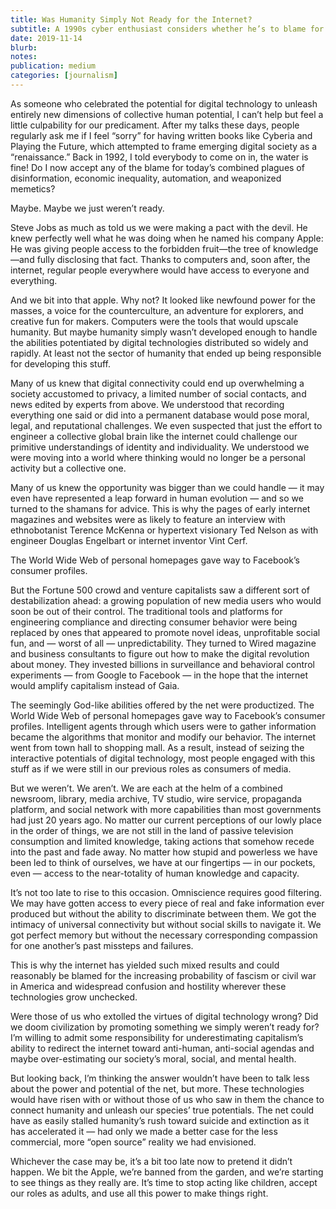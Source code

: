 ```yaml
---
title: Was Humanity Simply Not Ready for the Internet?
subtitle: A 1990s cyber enthusiast considers whether he’s to blame for our digital woes
date: 2019-11-14
blurb: 
notes: 
publication: medium
categories: [journalism]
---
```


As someone who celebrated the potential for digital technology to unleash entirely new dimensions of collective human potential, I can’t help but feel a little culpability for our predicament. After my talks these days, people regularly ask me if I feel “sorry” for having written books like Cyberia and Playing the Future, which attempted to frame emerging digital society as a “renaissance.” Back in 1992, I told everybody to come on in, the water is fine! Do I now accept any of the blame for today’s combined plagues of disinformation, economic inequality, automation, and weaponized memetics?

Maybe. Maybe we just weren’t ready.

Steve Jobs as much as told us we were making a pact with the devil. He knew perfectly well what he was doing when he named his company Apple: He was giving people access to the forbidden fruit—the tree of knowledge—and fully disclosing that fact. Thanks to computers and, soon after, the internet, regular people everywhere would have access to everyone and everything.

And we bit into that apple. Why not? It looked like newfound power for the masses, a voice for the counterculture, an adventure for explorers, and creative fun for makers. Computers were the tools that would upscale humanity. But maybe humanity simply wasn’t developed enough to handle the abilities potentiated by digital technologies distributed so widely and rapidly. At least not the sector of humanity that ended up being responsible for developing this stuff.

Many of us knew that digital connectivity could end up overwhelming a society accustomed to privacy, a limited number of social contacts, and news edited by experts from above. We understood that recording everything one said or did into a permanent database would pose moral, legal, and reputational challenges. We even suspected that just the effort to engineer a collective global brain like the internet could challenge our primitive understandings of identity and individuality. We understood we were moving into a world where thinking would no longer be a personal activity but a collective one.

Many of us knew the opportunity was bigger than we could handle — it may even have represented a leap forward in human evolution — and so we turned to the shamans for advice. This is why the pages of early internet magazines and websites were as likely to feature an interview with ethnobotanist Terence McKenna or hypertext visionary Ted Nelson as with engineer Douglas Engelbart or internet inventor Vint Cerf.

The World Wide Web of personal homepages gave way to Facebook’s consumer profiles.

But the Fortune 500 crowd and venture capitalists saw a different sort of destabilization ahead: a growing population of new media users who would soon be out of their control. The traditional tools and platforms for engineering compliance and directing consumer behavior were being replaced by ones that appeared to promote novel ideas, unprofitable social fun, and — worst of all — unpredictability. They turned to Wired magazine and business consultants to figure out how to make the digital revolution about money. They invested billions in surveillance and behavioral control experiments — from Google to Facebook — in the hope that the internet would amplify capitalism instead of Gaia.

The seemingly God-like abilities offered by the net were productized. The World Wide Web of personal homepages gave way to Facebook’s consumer profiles. Intelligent agents through which users were to gather information became the algorithms that monitor and modify our behavior. The internet went from town hall to shopping mall. As a result, instead of seizing the interactive potentials of digital technology, most people engaged with this stuff as if we were still in our previous roles as consumers of media.

But we weren’t. We aren’t. We are each at the helm of a combined newsroom, library, media archive, TV studio, wire service, propaganda platform, and social network with more capabilities than most governments had just 20 years ago. No matter our current perceptions of our lowly place in the order of things, we are not still in the land of passive television consumption and limited knowledge, taking actions that somehow recede into the past and fade away. No matter how stupid and powerless we have been led to think of ourselves, we have at our fingertips — in our pockets, even — access to the near-totality of human knowledge and capacity.

It’s not too late to rise to this occasion. Omniscience requires good filtering. We may have gotten access to every piece of real and fake information ever produced but without the ability to discriminate between them. We got the intimacy of universal connectivity but without social skills to navigate it. We got perfect memory but without the necessary corresponding compassion for one another’s past missteps and failures.

This is why the internet has yielded such mixed results and could reasonably be blamed for the increasing probability of fascism or civil war in America and widespread confusion and hostility wherever these technologies grow unchecked.

Were those of us who extolled the virtues of digital technology wrong? Did we doom civilization by promoting something we simply weren’t ready for? I’m willing to admit some responsibility for underestimating capitalism’s ability to redirect the internet toward anti-human, anti-social agendas and maybe over-estimating our society’s moral, social, and mental health.

But looking back, I’m thinking the answer wouldn’t have been to talk less about the power and potential of the net, but more. These technologies would have risen with or without those of us who saw in them the chance to connect humanity and unleash our species’ true potentials. The net could have as easily stalled humanity’s rush toward suicide and extinction as it has accelerated it — had only we made a better case for the less commercial, more “open source” reality we had envisioned.

Whichever the case may be, it’s a bit too late now to pretend it didn’t happen. We bit the Apple, we’re banned from the garden, and we’re starting to see things as they really are. It’s time to stop acting like children, accept our roles as adults, and use all this power to make things right.
